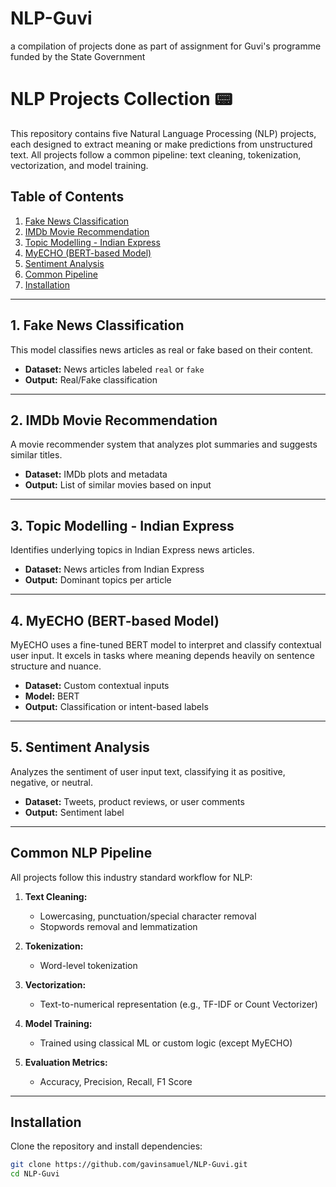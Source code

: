 # NLP-Guvi
a compilation of projects done as part of assignment for Guvi's programme funded by the State Government


# NLP Projects Collection 📟

This repository contains five Natural Language Processing (NLP) projects, each designed to extract meaning or make predictions from unstructured text. All projects follow a common pipeline: text cleaning, tokenization, vectorization, and model training.

## Table of Contents

1. [Fake News Classification](#1-fake-news-classification)
2. [IMDb Movie Recommendation](#2-imdb-movie-recommendation)
3. [Topic Modelling - Indian Express](#3-topic-modelling---indian-express)
4. [MyECHO (BERT-based Model)](#4-myecho-bert-based-model)
5. [Sentiment Analysis](#5-sentiment-analysis)
6. [Common Pipeline](#common-nlp-pipeline)
7. [Installation](#installation)

---

## 1. Fake News Classification

This model classifies news articles as real or fake based on their content.

- **Dataset:** News articles labeled `real` or `fake`
- **Output:** Real/Fake classification

---

## 2. IMDb Movie Recommendation

A movie recommender system that analyzes plot summaries and suggests similar titles.

- **Dataset:** IMDb plots and metadata
- **Output:** List of similar movies based on input

---

## 3. Topic Modelling - Indian Express

Identifies underlying topics in Indian Express news articles.

- **Dataset:** News articles from Indian Express
- **Output:** Dominant topics per article

---

## 4. MyECHO (BERT-based Model)

MyECHO uses a fine-tuned BERT model to interpret and classify contextual user input. It excels in tasks where meaning depends heavily on sentence structure and nuance.

- **Dataset:** Custom contextual inputs
- **Model:** BERT
- **Output:** Classification or intent-based labels

---

## 5. Sentiment Analysis

Analyzes the sentiment of user input text, classifying it as positive, negative, or neutral.

- **Dataset:** Tweets, product reviews, or user comments
- **Output:** Sentiment label

---

## Common NLP Pipeline

All projects follow this industry standard workflow for NLP:

1. **Text Cleaning:**  
   - Lowercasing, punctuation/special character removal  
   - Stopwords removal and lemmatization

2. **Tokenization:**  
   - Word-level tokenization

3. **Vectorization:**  
   - Text-to-numerical representation (e.g., TF-IDF or Count Vectorizer)

4. **Model Training:**  
   - Trained using classical ML or custom logic (except MyECHO)

5. **Evaluation Metrics:**  
   - Accuracy, Precision, Recall, F1 Score

---

## Installation

Clone the repository and install dependencies:

```bash
git clone https://github.com/gavinsamuel/NLP-Guvi.git
cd NLP-Guvi


